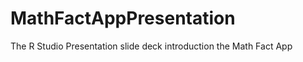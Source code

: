 MathFactAppPresentation
=======================

The R Studio Presentation slide deck introduction the Math Fact App
